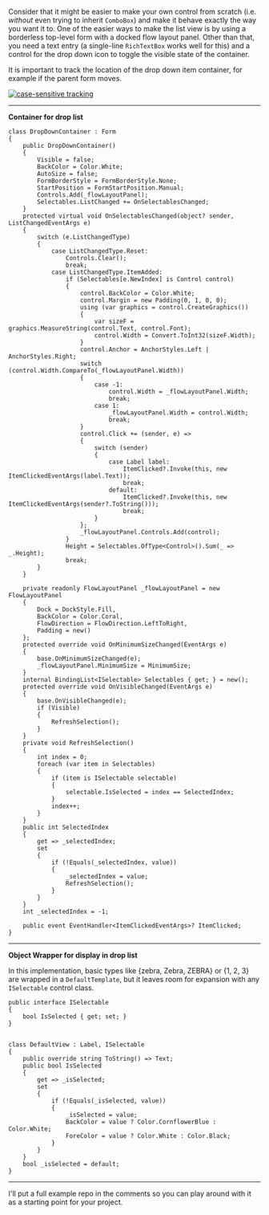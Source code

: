 Consider that it might be easier to make your own control from scratch (i.e. _without_ even trying to inherit `ComboBox`) and make it behave exactly the way you want it to. One of the easier ways to make the list view is by using a borderless top-level form with a docked flow layout panel. Other than that, you need a text entry (a single-line `RichTextBox` works well for this) and a control for the drop down icon to toggle the visible state of the container.

It is important to track the location of the drop down item container, for example if the parent form moves.


[![case-sensitive tracking][1]][1]

___

**Container for drop list**


~~~
class DropDownContainer : Form
{
    public DropDownContainer()
    {
        Visible = false;
        BackColor = Color.White;
        AutoSize = false;
        FormBorderStyle = FormBorderStyle.None;
        StartPosition = FormStartPosition.Manual;
        Controls.Add(_flowLayoutPanel);
        Selectables.ListChanged += OnSelectablesChanged;
    }
    protected virtual void OnSelectablesChanged(object? sender, ListChangedEventArgs e)
    {
        switch (e.ListChangedType)
        {
            case ListChangedType.Reset:
                Controls.Clear();
                break;
            case ListChangedType.ItemAdded:
                if (Selectables[e.NewIndex] is Control control)
                {
                    control.BackColor = Color.White;
                    control.Margin = new Padding(0, 1, 0, 0);
                    using (var graphics = control.CreateGraphics())
                    {
                        var sizeF = graphics.MeasureString(control.Text, control.Font);
                        control.Width = Convert.ToInt32(sizeF.Width);
                    }
                    control.Anchor = AnchorStyles.Left | AnchorStyles.Right;
                    switch (control.Width.CompareTo(_flowLayoutPanel.Width))
                    {
                        case -1:
                            control.Width = _flowLayoutPanel.Width;
                            break;
                        case 1:
                            _flowLayoutPanel.Width = control.Width;
                            break;
                    }
                    control.Click += (sender, e) =>
                    {
                        switch (sender)
                        {
                            case Label label:
                                ItemClicked?.Invoke(this, new ItemClickedEventArgs(label.Text));
                                break;
                            default:
                                ItemClicked?.Invoke(this, new ItemClickedEventArgs(sender?.ToString()));
                                break;
                        }
                    };
                    _flowLayoutPanel.Controls.Add(control);
                }
                Height = Selectables.OfType<Control>().Sum(_ => _.Height);
                break;
        }
    }

    private readonly FlowLayoutPanel _flowLayoutPanel = new FlowLayoutPanel
    {
        Dock = DockStyle.Fill,
        BackColor = Color.Coral,
        FlowDirection = FlowDirection.LeftToRight,
        Padding = new()
    };
    protected override void OnMinimumSizeChanged(EventArgs e)
    {
        base.OnMinimumSizeChanged(e);
        _flowLayoutPanel.MinimumSize = MinimumSize;
    }
    internal BindingList<ISelectable> Selectables { get; } = new();
    protected override void OnVisibleChanged(EventArgs e)
    {
        base.OnVisibleChanged(e);
        if (Visible)
        {
            RefreshSelection();
        }
    }
    private void RefreshSelection()
    {
        int index = 0;
        foreach (var item in Selectables)
        {
            if (item is ISelectable selectable)
            {
                selectable.IsSelected = index == SelectedIndex;
            }
            index++;
        }
    }
    public int SelectedIndex
    {
        get => _selectedIndex;
        set
        {
            if (!Equals(_selectedIndex, value))
            {
                _selectedIndex = value;
                RefreshSelection();
            }
        }
    }
    int _selectedIndex = -1;

    public event EventHandler<ItemClickedEventArgs>? ItemClicked;
}
~~~

___

**Object Wrapper for display in drop list**

In this implementation, basic types like {zebra, Zebra, ZEBRA} or {1, 2, 3} are wrapped in a `DefaultTemplate`, but it leaves room for expansion with any `ISelectable` control class.

~~~
public interface ISelectable
{
    bool IsSelected { get; set; }
}


class DefaultView : Label, ISelectable
{
    public override string ToString() => Text;
    public bool IsSelected
    {
        get => _isSelected;
        set
        {
            if (!Equals(_isSelected, value))
            {
                _isSelected = value;
                BackColor = value ? Color.CornflowerBlue : Color.White;
                ForeColor = value ? Color.White : Color.Black;
            }
        }
    }
    bool _isSelected = default;
}
~~~

___

I'll put a full example repo in the comments so you can play around with it as a starting point for your project.


  [1]: https://i.sstatic.net/WzDhxzwX.png